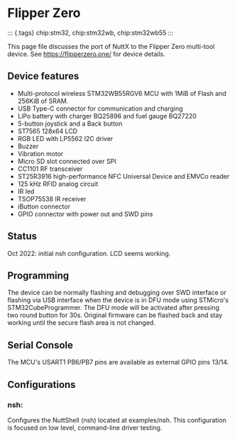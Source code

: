 Flipper Zero
============

::: {.tags}
chip:stm32, chip:stm32wb, chip:stm32wb55
:::

This page file discusses the port of NuttX to the Flipper Zero
multi-tool device. See <https://flipperzero.one/> for device details.

Device features
---------------

-   Multi-protocol wireless STM32WB55RGV6 MCU with 1MiB of Flash and
    256KiB of SRAM.
-   USB Type-C connector for communication and charging
-   LiPo battery with charger BQ25896 and fuel gauge BQ27220
-   5-button joystick and a Back button
-   ST7565 128x64 LCD
-   RGB LED with LP5562 I2C driver
-   Buzzer
-   Vibration motor
-   Micro SD slot connected over SPI
-   CC1101 RF transceiver
-   ST25R3916 high-performance NFC Universal Device and EMVCo reader
-   125 kHz RFID analog circuit
-   IR led
-   TSOP75538 IR receiver
-   iButton connector
-   GPIO connector with power out and SWD pins

Status
------

Oct 2022: initial nsh configuration. LCD seems working.

Programming
-----------

The device can be normally flashing and debugging over SWD interface or
flashing via USB interface when the device is in DFU mode using
STMicro\'s STM32CubeProgrammer. The DFU mode will be activated after
pressing two round button for 30s. Original firmware can be flashed back
and stay working until the secure flash area is not changed.

Serial Console
--------------

The MCU\'s USART1 PB6/PB7 pins are available as external GPIO pins
13/14.

Configurations
--------------

### nsh:

Configures the NuttShell (nsh) located at examples/nsh. This
configuration is focused on low level, command-line driver testing.
